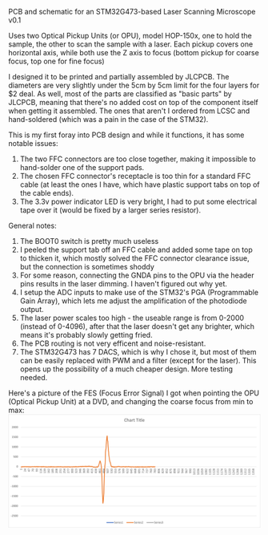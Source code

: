 PCB and schematic for an STM32G473-based Laser Scanning Microscope v0.1

Uses two Optical Pickup Units (or OPU), model HOP-150x, one to hold the sample, the other to scan the sample with a laser. Each pickup covers one horizontal axis, while both use the Z axis to focus (bottom pickup for coarse focus, top one for fine focus)

I designed it to be printed and partially assembled by JLCPCB.
The diameters are very slightly under the 5cm by 5cm limit for the four layers for $2 deal.
As well, most of the parts are classified as "basic parts" by JLCPCB, meaning that there's no added cost on top of the component itself when getting it assembled.
The ones that aren't I ordered from LCSC and hand-soldered (which was a pain in the case of the STM32).

This is my first foray into PCB design and while it functions, it has some notable issues:
1. The two FFC connectors are too close together, making it impossible to hand-solder one of the support pads.
2. The chosen FFC connector's receptacle is too thin for a standard FFC cable (at least the ones I have, which have plastic support tabs on top of the cable ends).
3. The 3.3v power indicator LED is very bright, I had to put some electrical tape over it (would be fixed by a larger series resistor).

General notes:
1. The BOOT0 switch is pretty much useless
2. I peeled the support tab off an FFC cable and added some tape on top to thicken it, which mostly solved the FFC connector clearance issue, but the connection is sometimes shoddy
3. For some reason, connecting the GNDA pins to the OPU via the header pins results in the laser dimming. I haven't figured out why yet.
4. I setup the ADC inputs to make use of the STM32's PGA (Programmable Gain Array), which lets me adjust the amplification of the photodiode output.
5. The laser power scales too high - the useable range is from 0-2000 (instead of 0-4096), after that the laser doesn't get any brighter, which means it's probably slowly getting fried.
6. The PCB routing is not very efficent and noise-resistant.
7. The STM32G473 has 7 DACS, which is why I chose it, but most of them can be easily replaced with PWM and a filter (except for the laser). This opens up the possibility of a much cheaper design. More testing needed.

Here's a picture of the FES (Focus Error Signal) I got when pointing the OPU (Optical Pickup Unit) at a DVD, and changing the coarse focus from min to max:
![the FES signal obtained from the OPU through the PCB](https://raw.githubusercontent.com/NilanEkanayake/LaserScanningMicroscope/main/assets/PCB-FES.png)

